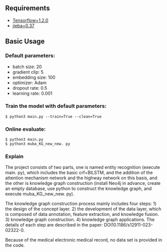 ## Requirements
- [Tensorflow=1.2.0](https://github.com/tensorflow/tensorflow)
- [jieba=0.37](https://github.com/fxsjy/jieba)

## Basic Usage

### Default parameters:
- batch size: 20
- gradient clip: 5
- embedding size: 100
- optimizer: Adam
- dropout rate: 0.5
- learning rate: 0.001

### Train the model with default parameters:
```shell
$ python3 main.py --train=True --clean=True
```

### Online evaluate:
```shell
$ python3 main.py
$ python3 muba_KG_new_new. py
```

### Explain

The project consists of two parts, one is named entity recognition (execute main. py), which includes the basic crf+BILSTM, and the addition of the attention mechanism network and the highway network on this basis, and the other is knowledge graph construction (install Neo4j in advance, create an empty database, use python to construct the knowledge graph, and execute muba_KG_new_new. py).

The knowledge graph construction process mainly includes four steps: 1) the design of the concept layer. 2) the development of the data layer, which is composed of data annotation, feature extraction, and knowledge fusion. 3) knowledge graph construction. 4) knowledge graph applications. The details of each step are described in the paper: DOI10.1186/s12911-023-02322-0.



Because of the medical electronic medical record, no data set is provided in the code.



